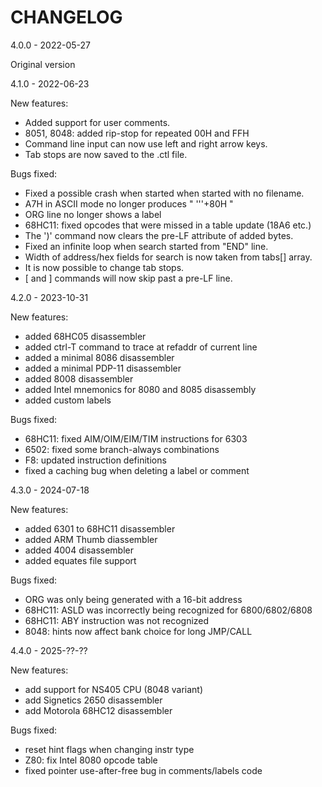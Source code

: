 CHANGELOG
=========

4.0.0 - 2022-05-27

Original version

4.1.0 - 2022-06-23

New features:
- Added support for user comments.
- 8051, 8048: added rip-stop for repeated 00H and FFH
- Command line input can now use left and right arrow keys.
- Tab stops are now saved to the .ctl file.

Bugs fixed:
- Fixed a possible crash when started when started with no filename.
- A7H in ASCII mode no longer produces " '''+80H "
- ORG line no longer shows a label
- 68HC11: fixed opcodes that were missed in a table update (18A6 etc.)
- The ')' command now clears the pre-LF attribute of added bytes.
- Fixed an infinite loop when search started from "END" line.
- Width of address/hex fields for search is now taken from tabs[] array.
- It is now possible to change tab stops.
- [ and ] commands will now skip past a pre-LF line.

4.2.0 - 2023-10-31

New features:
- added 68HC05 disassembler
- added ctrl-T command to trace at refaddr of current line
- added a minimal 8086 disassembler
- added a minimal PDP-11 disassembler
- added 8008 disassembler
- added Intel mnemonics for 8080 and 8085 disassembly
- added custom labels

Bugs fixed:
- 68HC11: fixed AIM/OIM/EIM/TIM instructions for 6303
- 6502: fixed some branch-always combinations
- F8: updated instruction definitions
- fixed a caching bug when deleting a label or comment

4.3.0 - 2024-07-18

New features:
- added 6301 to 68HC11 disassembler
- added ARM Thumb diassembler
- added 4004 disassembler
- added equates file support

Bugs fixed:
- ORG was only being generated with a 16-bit address
- 68HC11: ASLD was incorrectly being recognized for 6800/6802/6808
- 68HC11: ABY instruction was not recognized
- 8048: hints now affect bank choice for long JMP/CALL

4.4.0 - 2025-??-??

New features:
- add support for NS405 CPU (8048 variant)
- add Signetics 2650 disassembler
- add Motorola 68HC12 disassembler

Bugs fixed:
- reset hint flags when changing instr type
- Z80: fix Intel 8080 opcode table
- fixed pointer use-after-free bug in comments/labels code
